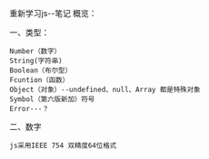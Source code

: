 重新学习js--笔记
概览：

一、类型：

	Number（数字）
	String(字符串)
	Boolean（布尔型）
	Fcuntion（函数）
	Object（对象）--undefined、null、Array 都是特殊对象
	Symbol（第六版新加）符号
	Error---？

二、数字
	
	js采用IEEE 754 双精度64位格式
	